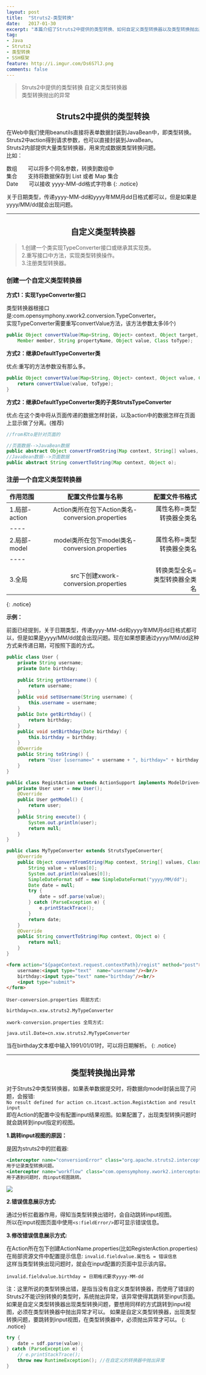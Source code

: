 ```yaml
---
layout: post
title:  "Struts2-类型转换"
date:   2017-01-30
excerpt: "本篇介绍了Struts2中提供的类型转换、如何自定义类型转换器以及类型转换抛出异常的处理"
tag:
- Java 
- Struts2
- 类型转换
- SSH框架
feature: http://i.imgur.com/Ds6S7lJ.png
comments: false
--- 
```


>Struts2中提供的类型转换
>自定义类型转换器  
>类型转换抛出的异常  

## <center>Struts2中提供的类型转换</center>

在Web中我们使用beanutils直接将表单数据封装到JavaBean中，即类型转换。  
Struts2中action得到请求参数，也可以直接封装到JavaBean。  
Struts2内部提供大量类型转换器，用来完成数据类型转换问题。    	
比如：  

数组　　可以将多个同名参数，转换到数组中  
集合　　支持将数据保存到 List 或者 Map 集合  
Date　　可以接收 yyyy-MM-dd格式字符串
{: .notice}

关于日期类型，传递yyyy-MM-dd和yyyy年MM月dd日格式都可以，但是如果是yyyy/MM/dd就会出现问题。
		
***	

## <center>自定义类型转换器</center>


>1.创建一个类实现TypeConverter接口或继承其实现类。  
>2.重写接口中方法，实现类型转换操作。  
>3.注册类型转换器。  


### 创建一个自定义类型转换器


**方式1：实现TypeConverter接口**

类型转换器根接口是:com.opensymphony.xwork2.conversion.TypeConverter。   
实现TypeConverter需要重写convertValue方法，该方法参数太多(6个)  

```java
public Object convertValue(Map<String, Object> context, Object target, 
	Member member, String propertyName, Object value, Class toType);
```


**方式2：继承DefaultTypeConverter类**	

优点:重写的方法参数没有那么多。  

```java	 
public Object convertValue(Map<String, Object> context, Object value, Class toType) {
	return convertValue(value, toType);
}
```


**方式2：继承DefaultTypeConverter类的子类StrutsTypeConverter**

优点:在这个类中将从页面传递的数据怎样封装，以及action中的数据怎样在页面上显示做了分离。(推荐)  

```java	
//from和to是针对页面的

//页面数据-->JavaBean数据
public abstract Object convertFromString(Map context, String[] values, Class toClass); 
//JavaBean数据-->页面数据
public abstract String convertToString(Map context, Object o);
```


### 注册一个自定义类型转换器 

 
| 作用范围  | 配置文件位置与名称| 配置文件书格式 |
|:--------|:-------:|--------:|
|1.局部-action | Action类所在包下Action类名-conversion.properties| 属性名称=类型转换器全类名 |
|----
|2.局部-model | model类所在包下model类名-conversion.properties  　|  属性名称=类型转换器全类名|
|----
|3.全局       |src下创建xwork-conversion.properties            | 转换类型全名=类型转换器全类名|
{: .notice}


**示例：**  

前面已经提到，关于日期类型，传递yyyy-MM-dd和yyyy年MM月dd日格式都可以，但是如果是yyyy/MM/dd就会出现问题。现在如果想要通过yyyy/MM/dd这种方式来传递日期，可按照下面的方式。



```java
public class User {
	private String username;
	private Date birthday;
	
	public String getUsername() {
		return username;
	}
	public void setUsername(String username) {
		this.username = username;
	}
	public Date getBirthday() {
		return birthday;
	}
	public void setBirthday(Date birthday) {
		this.birthday = birthday;
	}
	@Override
	public String toString() {
		return "User [username=" + username + ", birthday=" + birthday + "]";
	}
}
```

```java
public class RegistAction extends ActionSupport implements ModelDriven<User>{
	private User user = new User();
	@Override
	public User getModel() {
		return user;
	}
	public String execute() {
		System.out.println(user);
		return null;
	}
}
```


```java
public class MyTypeConverter extends StrutsTypeConverter{
	@Override
	public Object convertFromString(Map context, String[] values, Class toClass) {
		String value = values[0];
		System.out.println(values[0]);
		SimpleDateFormat sdf = new SimpleDateFormat("yyyy/MM/dd");
		Date date = null;
		try {
			date = sdf.parse(value);
		} catch (ParseException e) {
			e.printStackTrace();
		}
		return date;
	}
	@Override
	public String convertToString(Map context, Object o) {
		return null;
	}
}
```

```html
<form action="${pageContext.request.contextPath}/regist" method="post">
	username:<input type="text"  name="username"/><br/>
	birthday:<input type="text" name="birthday"/><br/>
	<input type="submit">
</form>
```

`User-conversion.properties 局部方式:`

```properties
birthday=cn.xsw.struts2.MyTypeConverter
```

`xwork-conversion.properties 全局方式:`

```properties
java.util.Date=cn.xsw.struts2.MyTypeConverter
```

当在birthday文本框中输入1991/01/01时，可以将日期解析。
{: .notice}

***

## <center>类型转换抛出异常</center>


对于Struts2中类型转换器，如果表单数据提交时，将数据向model封装出现了问题，会报错:  
`No result defined for action cn.itcast.action.RegistAction and result input`  
即在Action的配置中没有配置input结果视图。如果配置了，出现类型转换问题时就会跳转到input指定的视图。  

**1.跳转input视图的原因：**  

是因为struts2中的拦截器:  

```xml
<interceptor name="conversionError" class="org.apache.struts2.interceptor.StrutsConversionErrorInterceptor"/>    
用于记录类型转换问题。  
<interceptor name="workflow" class="com.opensymphony.xwork2.interceptor.DefaultWorkflowInterceptor"/>   
用于遇到问题时，向input视图跳转。
```

![](http://ww4.sinaimg.cn/large/83e1667djw1f8vdcpm7p3j21jq0ny13f.jpg)

**2.错误信息展示方式:**
			
通过分析拦截器作用，得知当类型转换出错时，会自动跳转input视图。   
所以在input视图页面中使用`<s:fieldError/>`即可显示错误信息。  

**3.修改错误信息展示方式:**

在Action所在包下创建ActionName.properties(比如RegisterAction.properties)  
在局部资源文件中配置提示信息: `invalid.fieldvalue.属性名 = 错误信息`  
这样当类型转换出现问题时，就会在input配置的页面中显示该内容。 

```properties
invalid.fieldvalue.birthday = 日期格式要求yyyy-MM-dd
```

注：这里所说的类型转换出错，是指当没有自定义类型转换器，而使用了错误的Struts2不能识别转换的类型时，系统抛出异常，该异常使得其跳转至input页面。  
如果是自定义类型转换器出现类型转换问题，要想用同样的方式跳转到input视图，必须在类型转换器中抛出异常才可以。
如果是自定义类型转换器，出现类型转换问题，要跳转到input视图，在类型转换器中，必须抛出异常才可以。
{: .notice}  

```java
try {
	date = sdf.parse(value);
} catch (ParseException e) {
	// e.printStackTrace();
	throw new RuntimeException(); //在自定义的转换器中抛出异常
}
```















